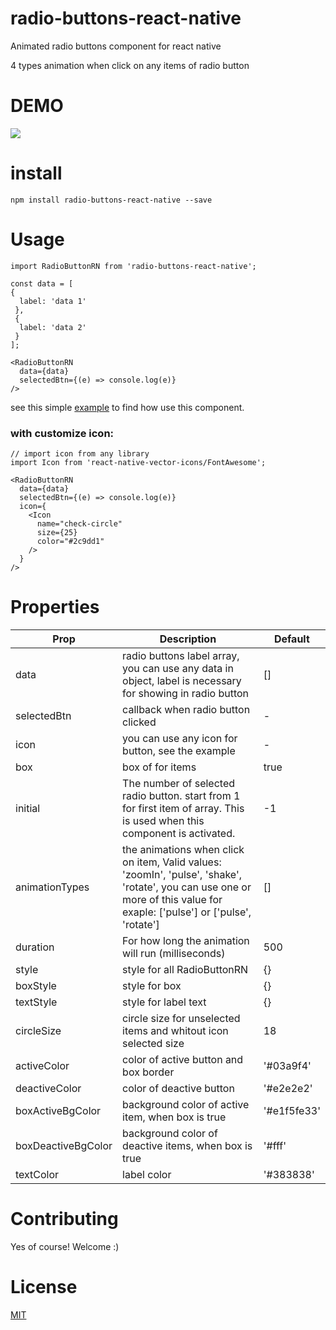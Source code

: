 # radio-buttons-react-native
Animated radio buttons component for react native

4 types animation when click on any items of radio button


# DEMO
![](https://user-images.githubusercontent.com/33284430/66270229-7ef73200-e883-11e9-98bf-4dddd01cd78c.gif)

# install
    npm install radio-buttons-react-native --save
    
# Usage
    import RadioButtonRN from 'radio-buttons-react-native';
    
    const data = [
    {
      label: 'data 1'
     },
     {
      label: 'data 2'
     }
    ];
    
    <RadioButtonRN
      data={data}
      selectedBtn={(e) => console.log(e)}
    />

see this simple [example](https://github.com/sramezani/radio-buttons-react-native/blob/master/example/index.js) to find how use this component.

<h3>with customize icon:</h3>

    // import icon from any library
    import Icon from 'react-native-vector-icons/FontAwesome';
    
    <RadioButtonRN
      data={data}
      selectedBtn={(e) => console.log(e)}
      icon={
        <Icon
          name="check-circle"
          size={25}
          color="#2c9dd1"
        />
      }
    />
    
    


# Properties

| Prop  | Description | Default |
| ------------- | ------------- | ------------- |
| data  | radio buttons label array, you can use any data in object, label is necessary for showing in radio button | [] |
| selectedBtn  | callback when radio button clicked | - |
| icon  | you can use any icon for button, see the example | - |
| box  | box of for items  | true |
| initial  | The number of selected radio button. start from 1 for first item of array. This is used when this component is activated. | -1 |
| animationTypes  | the animations when click on item, Valid values: 'zoomIn', 'pulse', 'shake', 'rotate', you can use one or more of this value for exaple: ['pulse'] or ['pulse', 'rotate']  | [] |
| duration  | For how long the animation will run (milliseconds) | 500 |
| style  | style for all RadioButtonRN  | {} |
| boxStyle  | style for box  | {} |
| textStyle  | style for label text  | {} |
| circleSize  | circle size for unselected items and whitout icon selected size | 18 |
| activeColor  | color of active button and box border  | '#03a9f4' |
| deactiveColor  | color of deactive button  | '#e2e2e2' |
| boxActiveBgColor  | background color of active item, when box is true | '#e1f5fe33' |
| boxDeactiveBgColor  | background color of deactive items, when box is true  | '#fff' |
| textColor  | label color  | '#383838' |

# Contributing
Yes of course! Welcome :)

# License
[MIT](https://github.com/sramezani/radio-buttons-react-native/blob/master/LICENSE)
